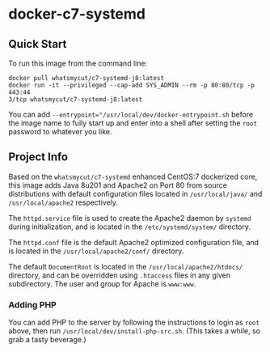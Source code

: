 # docker-c7-systemd

## Quick Start

To run this image from the command line:

```
docker pull whatsmycut/c7-systemd-j8:latest
docker run -it --privileged --cap-add SYS_ADMIN --rm -p 80:80/tcp -p 443:44
3/tcp whatsmycut/c7-systemd-j8:latest
```

You can add `--entrypoint="/usr/local/dev/docker-entrypoint.sh` before the image name to fully start up and enter into a shell after setting the `root` password to whatever you like.

## Project Info

Based on the `whatsmycut/c7-systemd` enhanced CentOS:7 dockerized core, this image adds Java 8u201 and Apache2 on Port 80 from source distributions with default configuration files located in `/usr/local/java/` and `/usr/local/apache2` respectively.

The `httpd.service` file is used to create the Apache2 daemon by `systemd` during initialization, and is located in the `/etc/systemd/system/` directory.

The `httpd.conf` file is the default Apache2 optimized configuration file, and is located in the `/usr/local/apache2/conf/` directory.

The default `DocumentRoot` is located in the `/usr/local/apache2/htdocs/` directory, and can be overridden using `.htaccess` files in any given subdirectory. The user and group for Apache is `www:www`.

### Adding PHP

You can add PHP to the server by following the instructions to login as `root` above, then run `/usr/local/dev/install-php-src.sh`. (This takes a while, so grab a tasty beverage.)
